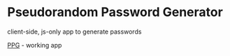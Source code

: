 # Pseudorandom Password Generator
client-side, js-only app to generate passwords

[PPG] - working app

[PPG]: http://ppg.nline.pl

